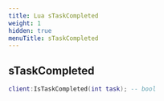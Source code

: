 ```yaml
---
title: Lua sTaskCompleted
weight: 1
hidden: true
menuTitle: sTaskCompleted
---
```

## sTaskCompleted
```lua
client:IsTaskCompleted(int task); -- bool
```